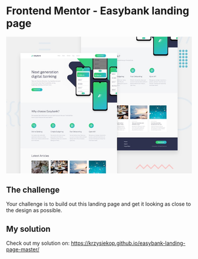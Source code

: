 # Frontend Mentor - Easybank landing page

![Design preview for the Easybank landing page coding challenge](./design/desktop-preview.jpg)

## The challenge

Your challenge is to build out this landing page and get it looking as close to the design as possible.

## My solution

Check out my solution on: https://krzysiekop.github.io/easybank-landing-page-master/
